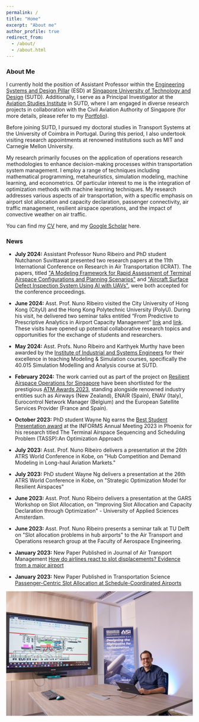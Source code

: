 ```yaml
---
permalink: /
title: "Home"
excerpt: "About me"
author_profile: true
redirect_from: 
  - /about/
  - /about.html
---
```


<h3>About Me</h3>

I currently hold the position of Assistant Professor within the [Engineering Systems and Design Pillar](https://esd.sutd.edu.sg/people/faculty/nuno-ribeiro/) (ESD) at [Singapore University of Technology and Design](https://sutd.edu.sg/) (SUTD). Additionally, I serve as a Principal Investigator at the [Aviation Studies Institute](https://asi.sutd.edu.sg/) in SUTD, where I am engaged in diverse research projects in collaboration with the Civil Aviation Authority of Singapore (for more details, please refer to my [Portfolio](https://nunoantunesribeiro.github.io/portfolio/)).

Before joining SUTD, I pursued my doctoral studies in Transport Systems at the University of Coimbra in Portugal. During this period, I also undertook visiting research appointments at renowned institutions such as MIT and Carnegie Mellon University.

My research primarily focuses on the application of operations research methodologies to enhance decision-making processes within transportation system management. I employ a range of techniques including mathematical programming, metaheuristics, simulation modeling, machine learning, and econometrics. Of particular interest to me is the integration of optimization methods with machine learning techniques. My research addresses various aspects of air transportation, with a specific emphasis on airport slot allocation and capacity declaration, passenger connectivity, air traffic management, resilient airspace operations, and the impact of convective weather on air traffic.


You can find my [CV](https://nunoantunesribeiro.github.io/files/CV_NunoAntunesRibeiro.pdf) here, and my [Google Scholar](https://scholar.google.pt/citations?user=cCAp5-wAAAAJ&hl=en) here.

<h3>News</h3>

- <b>July 2024:</b> Assistant Professor Nuno Ribeiro and PhD student Nutchanon Suvittawat presented two research papers at the 11th International Conference on Research in Air Transportation (ICRAT). The papers, titled ["A Modeling Framework for Rapid Assessment of Terminal Airspace Configurations and Planning Scenarios"](https://drive.google.com/file/d/1gbHi10XrsB8XWhdmeUP8n_XtKzqTGj48/view?usp=sharing) and ["Aircraft Surface Defect Inspection System Using AI with UAVs"](https://drive.google.com/file/d/1j53PduA_LlFYOBL6OkvMRgEX1CbtyK0T/view?usp=sharing), were both accepted for the conference proceedings.

- <b>June 2024:</b> Asst. Prof. Nuno Ribeiro visited the City University of Hong Kong (CityU) and the Hong Kong Polytechnic University (PolyU). During his visit, he delivered two seminar talks entitled “From Predictive to Prescriptive Analytics in Airport Capacity Management” [link](https://www.polyu.edu.hk/aae/news-and-events/event/2024/6/20---research-seminar---dr-nuno-ribeiro/) and [link](https://www.sdsc.cityu.edu.hk/news-event/seminars/predictive-prescriptive-analytics-airport-capacity-management). These visits have opened up potential collaborative research topics and opportunities for the exchange of students and researchers.

- <b>May 2024:</b> Asst. Profs. Nuno Ribeiro and Karthyek Murthy have been awarded by the [Institute of Industrial and Systems Engineers](https://www.iise.org/Details.aspx?id=47679) for their excellence in teaching Modeling & Simulation courses, specifically the 40.015 Simulation Modelling and Analysis course at SUTD.

- <b>February 2024:</b> The work carried out as part of the project on [Resilient Airspace Operations for Singapore](https://asi.sutd.edu.sg/research-projects/resilient-airspace/) have been shortlisted for the prestigious [ATM Awards 2023](https://www.airtrafficmanagement.net/article/atm-awards-2023-shortlist), standing alongside renowned industry entities such as Airways (New Zealand), ENAIR (Spain), ENAV (Italy), Eurocontrol Network Manager (Belgium) and the European Satellite Services Provider (France and Spain).

- <b>October 2023:</b> PhD student Wayne Ng earns the [Best Student Presentation award](https://connect.informs.org/aas/awards/presentation-competition) at the INFORMS Annual Meeting 2023 in Phoenix for his research titled The Terminal Airspace Sequencing and Scheduling Problem (TASSP):An Optimization Approach

- <b>July 2023:</b> Asst. Prof. Nuno Ribeiro delivers a presentation at the 26th ATRS World Conference in Kobe, on "Hub Competition and Demand Modeling in Long-haul Aviation Markets."

- <b>July 2023:</b> PhD student Wayne Ng delivers a presentation at the 26th ATRS World Conference in Kobe, on "Strategic Optimization Model for Resilient Airspaces"

- <b>June 2023:</b> Asst. Prof. Nuno Ribeiro delivers a presentation at the GARS Workshop on Slot Allocation, on "Improving Slot Allocation and Capacity Declaration through Optimization" - University of Applied Sciences Amsterdam.

- <b>June 2023:</b> Asst. Prof. Nuno Ribeiro presents a seminar talk at TU Delft on "Slot allocation problems in hub airports" to the Air Transport and Operations research group at the Faculty of Aerospace Engineering.

- <b>January 2023:</b> New Paper Published in Journal of Air Transport Management [How do airlines react to slot displacements? Evidence from a major airport](https://www.sciencedirect.com/science/article/pii/S0969699722001193)

- <b>January 2023:</b> New Paper Published in Transportation Science [Passenger-Centric Slot Allocation at Schedule-Coordinated Airports](https://pubsonline.informs.org/doi/full/10.1287/trsc.2022.1165)

![Research Image](/images/ASIPicture.jpg)
